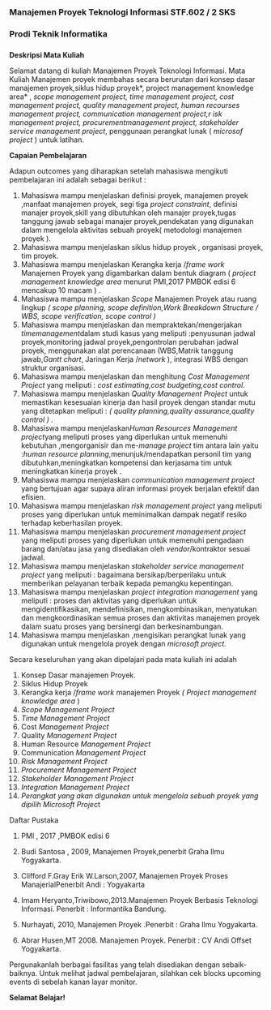 ### Manajemen Proyek Teknologi Informasi STF.602 / 2 SKS

### Prodi Teknik Informatika

###  

**Deskripsi Mata Kuliah**

Selamat datang di kuliah Manajemen Proyek Teknologi Informasi. Mata Kuliah Manajemen proyek membahas secara berurutan dari konsep dasar manajemen proyek,siklus hidup proyek*, project management knowledge area* , *scope management project, time management project, cost management project, quality management project, human recourses management project, communication management project,r isk management project, procurementmanagement project, stakeholder service management project*, penggunaan perangkat lunak ( *microsof project* ) untuk latihan.



**Capaian Pembelajaran**

Adapun outcomes yang diharapkan setelah mahasiswa mengikuti pembelajaran ini adalah sebagai berikut :

1.  Mahasiswa mampu menjelaskan definisi proyek, manajemen proyek ,manfaat manajemen proyek, segi tiga *project constraint*, definisi manajer proyek,skill yang dibutuhkan oleh manajer proyek,tugas tanggung jawab sebagai manajer proyek,pendekatan yang digunakan dalam mengelola aktivitas sebuah proyek( metodologi manajemen proyek ). 
2. Mahasiswa mampu menjelaskan siklus hidup proyek , organisasi proyek, tim proyek.
3. Mahasiswa mampu menjelaskan Kerangka kerja /*frame work* Manajemen Proyek yang digambarkan dalam bentuk diagram ( *project management knowledge area* menurut PMI,2017 PMBOK edisi 6 mencakup 10 macam ) .
4. Mahasiswa mampu menjelaskan *Scope* Manajemen Proyek atau ruang lingkup *( scope planning*, *scope definition,Work Breakdown Structure / WBS, scope verification, scope control )*
5. Mahasiswa mampu menjelaskan dan mempraktekan/mengerjakan *timemanagement*dalam studi kasus yang meliputi :penyusunan jadwal proyek,monitoring jadwal proyek,pengontrolan perubahan jadwal proyek, menggunakan alat perencanaan (WBS,Matrik tanggung jawab,*Gantt chart*, Jaringan Kerja /*network* ), integrasi WBS dengan struktur organisasi.
6. Mahasiswa mampu menjelaskan dan menghitung *Cost Management Project* yang meliputi : *cost estimating,cost budgeting,cost control*.
7. Mahasiswa mampu menjelaskan *Quality Management Project* untuk memastikan kesesuaian kinerja dan hasil proyek dengan standar mutu yang ditetapkan meliputi : *( quality planning,quality assurance,quality control ) .*
8. Mahasiswa mampu menjelaskan*Human Resources Management project*yang meliputi proses yang diperlukan untuk memenuhi kebutuhan ,mengorganisir dan me-*manage project* tim antara lain yaitu :*human resource planning*,menunjuk/mendapatkan personil tim yang dibutuhkan,meningkatkan kompetensi dan kerjasama tim untuk meningkatkan kinerja proyek .
9. Mahasiswa mampu menjelaskan *communication management project* yang bertujuan agar supaya aliran informasi proyek berjalan efektif dan efisien.
10. Mahasiswa mampu menjelaskan *risk management project* yang meliputi proses yang diperlukan untuk meminimalkan dampak negatif resiko terhadap keberhasilan proyek.
11. Mahasiswa mampu menjelaskan *procurement management project* yang meliputi proses yang diperlukan untuk memenuhi pengadaan barang dan/atau jasa yang disediakan oleh *vendor*/kontraktor sesuai jadwal.
12. Mahasiswa mampu menjelaskan *stakeholder service management project* yang meliputi : bagaimana bersikap/berperilaku untuk memberikan pelayanan terbaik kepada pemangku kepentingan.
13. Mahasiswa mampu menjelaskan *project integration management* yang meliputi : proses dan aktivitas yang diperlukan untuk mengidentifikasikan, mendefinisikan, mengkombinasikan, menyatukan dan mengkoordinasikan semua proses dan aktivitas manajemen proyek dalam suatu proses yang bersinergi dan berkesinambungan.
14. Mahasiswa mampu menjelaskan ,mengisikan perangkat lunak yang digunakan untuk mengelola proyek dengan *microsoft project.*

Secara keseluruhan yang akan dipelajari pada mata kuliah ini adalah 

1. Konsep Dasar manajemen Proyek.
2. Siklus Hidup Proyek
3. Kerangka kerja /*frame work* manajemen Proyek *( Project management knowledge area* )
4. *Scope Management Project*
5. *Time Management Project*
6. Cost *Management Project*
7. Quality *Management Project*
8. Human Resource *Management Project*
9. Communication *Management Project*
10. *Risk Management Project*
11. *Procurement Management Project*
12. *Stakeholder Management Project*
13. *Integration Management Project*
14. *Perangkat yang akan digunakan untuk mengelola sebuah proyek yang dipilih Microsoft Proje*ct

 

Daftar Pustaka

1. PMI , 2017 ,PMBOK edisi 6

1. Budi Santosa , 2009, Manajemen Proyek,penerbit Graha Ilmu Yogyakarta.
2. Clifford F.Gray Erik W.Larson,2007, Manajemen Proyek Proses ManajerialPenerbit Andi : Yogyakarta
3. Imam Heryanto,Triwibowo,2013.Manajemen Proyek Berbasis Teknologi Informasi. Penerbit : Informantika Bandung.
4. Nurhayati, 2010, Manajemen Proyek .Penerbit : Graha Ilmu Yogyakarta.
5. Abrar Husen,MT 2008. Manajemen Proyek. Penerbit : CV Andi Offset Yogyakarta.

 

Pergunakanlah berbagai fasilitas yang telah disediakan dengan sebaik-baiknya. Untuk melihat jadwal pembelajaran, silahkan cek blocks upcoming events di sebelah kanan layar monitor. 

**Selamat Belajar!**